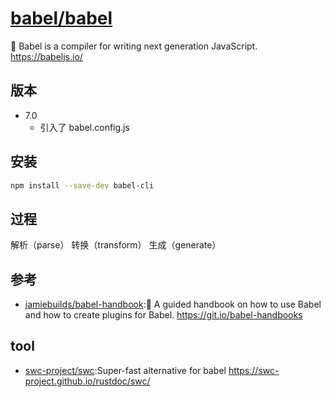 # [babel/babel](https://github.com/babel/babel)

🐠 Babel is a compiler for writing next generation JavaScript. https://babeljs.io/

## 版本

* 7.0
    - 引入了 babel.config.js

## 安装

```sh
npm install --save-dev babel-cli
```

## 过程

解析（parse）
转换（transform）
生成（generate）

## 参考

* [jamiebuilds/babel-handbook](https://github.com/jamiebuilds/babel-handbook):📘 A guided handbook on how to use Babel and how to create plugins for Babel. https://git.io/babel-handbooks

## tool

* [swc-project/swc](https://github.com/swc-project/swc):Super-fast alternative for babel https://swc-project.github.io/rustdoc/swc/
